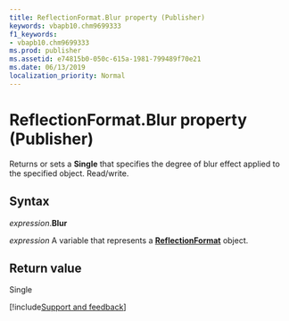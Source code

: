 ```yaml
---
title: ReflectionFormat.Blur property (Publisher)
keywords: vbapb10.chm9699333
f1_keywords:
- vbapb10.chm9699333
ms.prod: publisher
ms.assetid: e74815b0-050c-615a-1981-799489f70e21
ms.date: 06/13/2019
localization_priority: Normal
---
```



# ReflectionFormat.Blur property (Publisher)

Returns or sets a **Single** that specifies the degree of blur effect applied to the specified object. Read/write.


## Syntax

_expression_.**Blur**

_expression_ A variable that represents a **[ReflectionFormat](Publisher.ReflectionFormat.md)** object.


## Return value

Single




[!include[Support and feedback](~/includes/feedback-boilerplate.md)]